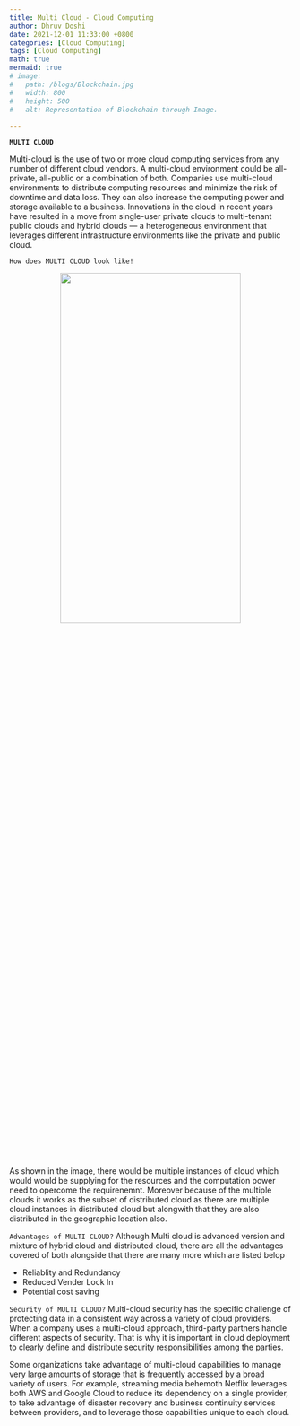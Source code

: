 ```yaml
---
title: Multi Cloud - Cloud Computing
author: Dhruv Doshi
date: 2021-12-01 11:33:00 +0800
categories: [Cloud Computing]
tags: [Cloud Computing]
math: true
mermaid: true
# image:
#   path: /blogs/Blockchain.jpg
#   width: 800
#   height: 500
#   alt: Representation of Blockchain through Image.
  
---
```


**`MULTI CLOUD`**<br>

Multi-cloud is the use of two or more cloud computing services from any number of different cloud vendors. A multi-cloud environment could be all-private, all-public or a combination of both. Companies use multi-cloud environments to distribute computing resources and minimize the risk of downtime and data loss. They can also increase the computing power and storage available to a business. Innovations in the cloud in recent years have resulted in a move from single-user private clouds to multi-tenant public clouds and hybrid clouds — a heterogeneous environment that leverages different infrastructure environments like the private and public cloud.

`How does MULTI CLOUD look like!`<br>

<center><img src="https://i.imgur.com/sNscupF.png" style="height:40%; width:80%;"></center><br>

As shown in the image, there would be multiple instances of cloud which would would be supplying for the resources and the computation power need to opercome the requirenemnt. Moreover because of the multiple clouds it works as the subset of distributed cloud as there are multiple cloud instances in distributed cloud but alongwith that they are also distributed in the geographic location also.

`Advantages of MULTI CLOUD?`
Although Multi cloud is advanced version and mixture of hybrid cloud and distributed cloud, there are all the advantages covered of both alongside that there are many more which are listed belop

 - Reliablity and Redundancy
 - Reduced Vender Lock In
 - Potential cost saving


`Security of MULTI CLOUD?`
Multi-cloud security has the specific challenge of protecting data in a consistent way across a variety of cloud providers. When a company uses a multi-cloud approach, third-party partners handle different aspects of security. That is why it is important in cloud deployment to clearly define and distribute security responsibilities among the parties.


Some organizations take advantage of multi-cloud capabilities to manage very large amounts of storage that is frequently accessed by a broad variety of users. For example, streaming media behemoth Netflix leverages both AWS and Google Cloud to reduce its dependency on a single provider, to take advantage of disaster recovery and business continuity services between providers, and to leverage those capabilities unique to each cloud. 

